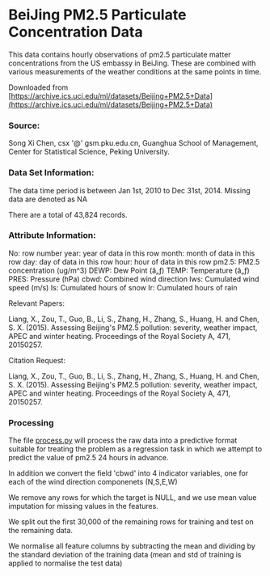 BeiJing PM2.5 Particulate Concentration Data
============================================
 
This data contains hourly observations of pm2.5 particulate matter concentrations from the US embassy in BeiJing.
These are combined with various measurements of the weather conditions at the same points in time.

Downloaded from [https://archive.ics.uci.edu/ml/datasets/Beijing+PM2.5+Data](https://archive.ics.uci.edu/ml/datasets/Beijing+PM2.5+Data)


### Source:

Song Xi Chen, csx '@' gsm.pku.edu.cn, Guanghua School of Management, Center for Statistical Science, Peking University.


### Data Set Information:

The data time period is between Jan 1st, 2010 to Dec 31st, 2014. Missing data are denoted as NA

There are a total of 43,824 records.

### Attribute Information:

No: row number 
year: year of data in this row 
month: month of data in this row 
day: day of data in this row 
hour: hour of data in this row 
pm2.5: PM2.5 concentration (ug/m^3) 
DEWP: Dew Point (â„ƒ) 
TEMP: Temperature (â„ƒ) 
PRES: Pressure (hPa) 
cbwd: Combined wind direction 
Iws: Cumulated wind speed (m/s) 
Is: Cumulated hours of snow 
Ir: Cumulated hours of rain 


Relevant Papers:

Liang, X., Zou, T., Guo, B., Li, S., Zhang, H., Zhang, S., Huang, H. and Chen, S. X. (2015). Assessing Beijing's PM2.5 pollution: severity, weather impact, APEC and winter heating. Proceedings of the Royal Society A, 471, 20150257.



Citation Request:

Liang, X., Zou, T., Guo, B., Li, S., Zhang, H., Zhang, S., Huang, H. and Chen, S. X. (2015). Assessing Beijing's PM2.5 pollution: severity, weather impact, APEC and winter heating. Proceedings of the Royal Society A, 471, 20150257.


### Processing

The file [process.py](process.py) will process the raw data into a predictive format suitable for treating the problem as a regression task
in which we attempt to predict the value of pm2.5 24 hours in advance.

In addition we convert the field 'cbwd' into 4 indicator variables, one for each of the wind direction componenets (N,S,E,W)

We remove any rows for which the target is NULL, and we use mean value imputation for missing values in the features.

We split out the first 30,000 of the remaining rows for training and test on the remaining data.

We normalise all feature columns by subtracting the mean and dividing by the standard deviation of the training data
(mean and std of training is applied to normalise the test data)


